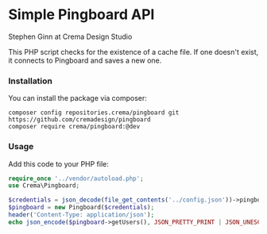 # Simple Pingboard API
Stephen Ginn at Crema Design Studio

This PHP script checks for the existence of a cache file. If one doesn't exist, it connects to Pingboard and saves a new one.

### Installation
You can install the package via composer:
```shell
composer config repositories.crema/pingboard git https://github.com/cremadesign/pingboard
composer require crema/pingboard:@dev
```

### Usage
Add this code to your PHP file:
```php
require_once '../vendor/autoload.php';
use Crema\Pingboard;

$credentials = json_decode(file_get_contents('../config.json'))->pingboard;
$pingboard = new Pingboard($credentials);
header('Content-Type: application/json');
echo json_encode($pingboard->getUsers(), JSON_PRETTY_PRINT | JSON_UNESCAPED_SLASHES);
```
